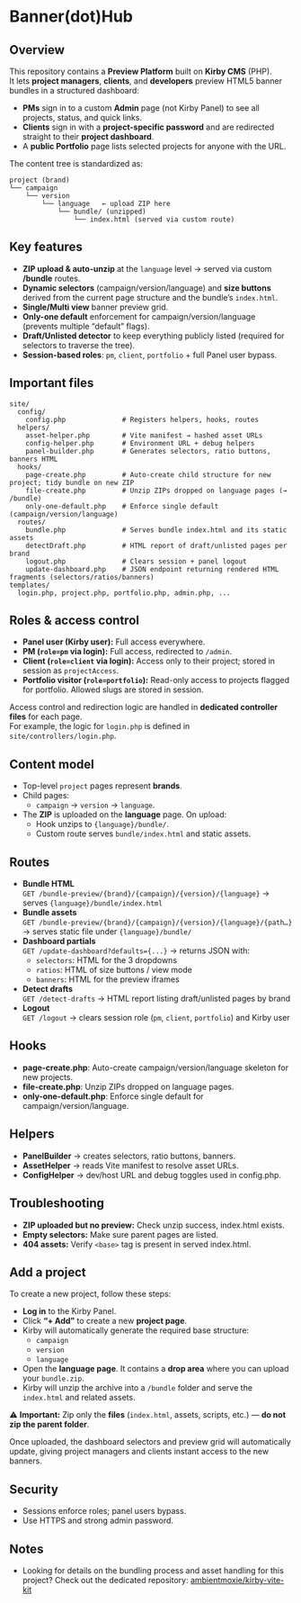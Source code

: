 # Banner(dot)Hub

## Overview
This repository contains a **Preview Platform** built on **Kirby CMS** (PHP).  
It lets **project managers**, **clients**, and **developers** preview HTML5 banner bundles in a structured dashboard:

- **PMs** sign in to a custom **Admin** page (not Kirby Panel) to see all projects, status, and quick links.
- **Clients** sign in with a **project-specific password** and are redirected straight to their **project dashboard**.
- A **public Portfolio** page lists selected projects for anyone with the URL.

The content tree is standardized as:

```
project (brand)
└── campaign
    └── version
        └── language   ← upload ZIP here
            └── bundle/ (unzipped)
                └── index.html (served via custom route)
```

## Key features
- **ZIP upload & auto-unzip** at the `language` level → served via custom **/bundle** routes.
- **Dynamic selectors** (campaign/version/language) and **size buttons** derived from the current page structure and the bundle’s `index.html`.
- **Single/Multi view** banner preview grid.
- **Only-one default** enforcement for campaign/version/language (prevents multiple “default” flags).
- **Draft/Unlisted detector** to keep everything publicly listed (required for selectors to traverse the tree).
- **Session-based roles**: `pm`, `client`, `portfolio` + full Panel user bypass.

## Important files
```
site/
  config/
    config.php              # Registers helpers, hooks, routes
  helpers/
    asset-helper.php        # Vite manifest → hashed asset URLs
    config-helper.php       # Environment URL + debug helpers
    panel-builder.php       # Generates selectors, ratio buttons, banners HTML
  hooks/
    page-create.php         # Auto-create child structure for new project; tidy bundle on new ZIP
    file-create.php         # Unzip ZIPs dropped on language pages (→ /bundle)
    only-one-default.php    # Enforce single default (campaign/version/language)
  routes/
    bundle.php              # Serves bundle index.html and its static assets
    detectDraft.php         # HTML report of draft/unlisted pages per brand
    logout.php              # Clears session + panel logout
    update-dashboard.php    # JSON endpoint returning rendered HTML fragments (selectors/ratios/banners)
templates/
  login.php, project.php, portfolio.php, admin.php, ...
```

## Roles & access control
- **Panel user (Kirby user):** Full access everywhere.
- **PM (`role=pm` via login):** Full access, redirected to `/admin`.
- **Client (`role=client` via login):** Access only to their project; stored in session as `projectAccess`.
- **Portfolio visitor (`role=portfolio`):** Read-only access to projects flagged for portfolio. Allowed slugs are stored in session.

Access control and redirection logic are handled in **dedicated controller files** for each page.  
For example, the logic for `login.php` is defined in `site/controllers/login.php`.

## Content model
- Top-level `project` pages represent **brands**.
- Child pages:
  - `campaign` → `version` → `language`.
- The **ZIP** is uploaded on the **language** page. On upload:
  - Hook unzips to `{language}/bundle/`.
  - Custom route serves `bundle/index.html` and static assets.

## Routes
- **Bundle HTML**  
  `GET /bundle-preview/{brand}/{campaign}/{version}/{language}` → serves `{language}/bundle/index.html`
- **Bundle assets**  
  `GET /bundle-preview/{brand}/{campaign}/{version}/{language}/{path…}` → serves static file under `{language}/bundle/`
- **Dashboard partials**  
  `GET /update-dashboard?defaults={...}` → returns JSON with:
  - `selectors`: HTML for the 3 dropdowns
  - `ratios`: HTML of size buttons / view mode
  - `banners`: HTML for the preview iframes
- **Detect drafts**  
  `GET /detect-drafts` → HTML report listing draft/unlisted pages by brand
- **Logout**  
  `GET /logout` → clears session role (`pm`, `client`, `portfolio`) and Kirby user

## Hooks
- **page-create.php**: Auto-create campaign/version/language skeleton for new projects.
- **file-create.php**: Unzip ZIPs dropped on language pages.
- **only-one-default.php**: Enforce single default for campaign/version/language.

## Helpers
- **PanelBuilder** → creates selectors, ratio buttons, banners.
- **AssetHelper** → reads Vite manifest to resolve asset URLs.
- **ConfigHelper** → dev/host URL and debug toggles used in config.php.

## Troubleshooting
- **ZIP uploaded but no preview:** Check unzip success, index.html exists.
- **Empty selectors:** Make sure parent pages are listed.
- **404 assets:** Verify `<base>` tag is present in served index.html.

## Add a project
To create a new project, follow these steps:

- **Log in** to the Kirby Panel.  
- Click **“+ Add”** to create a new **project page**.  
- Kirby will automatically generate the required base structure:  
  - `campaign`  
  - `version`  
  - `language`  
- Open the **language page**. It contains a **drop area** where you can upload your `bundle.zip`.  
- Kirby will unzip the archive into a `/bundle` folder and serve the `index.html` and related assets.  

⚠️ **Important:** Zip only the **files** (`index.html`, assets, scripts, etc.) — **do not zip the parent folder**.  

Once uploaded, the dashboard selectors and preview grid will automatically update, giving project managers and clients instant access to the new banners.

## Security
- Sessions enforce roles; panel users bypass.
- Use HTTPS and strong admin password.

## Notes
- Looking for details on the bundling process and asset handling for this project? Check out the dedicated repository: [ambientmoxie/kirby-vite-kit](https://github.com/ambientmoxie/kirby-vite-kit)

